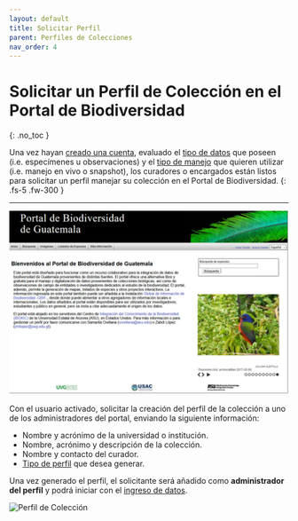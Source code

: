 ```yaml
---
layout: default
title: Solicitar Perfil
parent: Perfiles de Colecciones
nav_order: 4
---
```



# Solicitar un Perfil de Colección en el Portal de Biodiversidad
{: .no_toc }


Una vez hayan [creado una cuenta](https://guatemalaportal.github.io/docs/unirse#crear-una-cuenta), evaluado el [tipo de datos](https://guatemalaportal.github.io/docs/colecciones/datos/) que poseen (i.e. especímenes u observaciones) y el [tipo de manejo](https://guatemalaportal.github.io/docs/colecciones/perfiles/) que quieren utilizar (i.e. manejo en vivo o snapshot), los curadores o encargados están listos para solicitar un perfil manejar su colección en el Portal de Biodiversidad. 
{: .fs-5 .fw-300 }

---

<img src="https://github.com/GuatemalaPortal/guatemalaportal.github.io/blob/main/static/portal/Portal.jpg?raw=true" alt="Portal" >

Con el usuario activado, solicitar la creación del perfil de la colección a uno de los administradores del portal, enviando la siguiente información: 

- Nombre y acrónimo de la universidad o institución. 
- Nombre, acrónimo y descripción de la colección.
- Nombre y contacto del curador.
- [Tipo de perfil](https://guatemalaportal.github.io/docs/colecciones/perfiles/) que desea generar.

Una vez generado el perfil, el solicitante será añadido como **administrador del perfil** y podrá iniciar con el [ingreso de datos](https://guatemalaportal.github.io/docs/ingresodatos).

<img src="https://github.com/GuatemalaPortal/guatemalaportal.github.io/blob/main/static/portal/PerfilColecci%C3%B3n.jpg?raw=true" alt="Perfil de Colección" >


